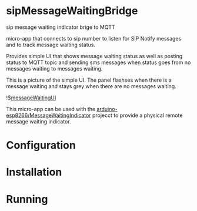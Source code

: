 # sipMessageWaitingBridge
sip message waiting indicator brige to MQTT

micro-app that connects to sip number to listen for
SIP Notify messages and to track message waiting status.

Provides simple UI that shows message waiting status as
well as posting status to MQTT topic and sending sms
messages when status goes from no messages waiting to
messages waiting.

This is a picture of the simple UI.  The panel flashses
when there is a message waiting and stays grey when there
are no messages waiting.

!$[messageWaitingUI](https://raw.githubusercontent.com/mhdawson/sipMessageWaitingBridge/master/pictures/message-waiting.jpg?raw=true)

This micro-app can be used with the
[arduino-esp8266/MessageWaitingIndicator](https://github.com/mhdawson/arduino-esp8266/tree/master/MessageWaiingIndicator)
projecct to provide a physical remote message waiting indicator.

# Configuration

# Installation

# Running



